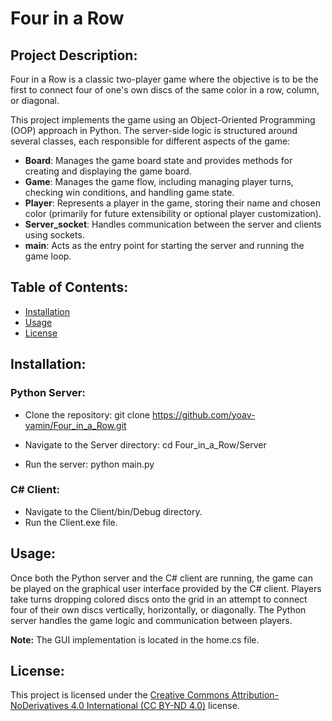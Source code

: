 # Four in a Row

## Project Description:
Four in a Row is a classic two-player game where the objective is to be the first to connect four of one's own discs of the same color in a row, column, or diagonal.

This project implements the game using an Object-Oriented Programming (OOP) approach in Python. The server-side logic is structured around several classes, each responsible for different aspects of the game:

- **Board**: Manages the game board state and provides methods for creating and displaying the game board.
- **Game**: Manages the game flow, including managing player turns, checking win conditions, and handling game state.
- **Player**: Represents a player in the game, storing their name and chosen color (primarily for future extensibility or optional player customization).
- **Server_socket**: Handles communication between the server and clients using sockets.
- **main**: Acts as the entry point for starting the server and running the game loop.

## Table of Contents:
- [Installation](#installation)
- [Usage](#usage)
- [License](#license)

## Installation:

### Python Server:
- Clone the repository:
 git clone https://github.com/yoav-yamin/Four_in_a_Row.git

- Navigate to the Server directory:
  cd Four_in_a_Row/Server
- Run the server:
  python main.py

### C# Client:
- Navigate to the Client/bin/Debug directory.
- Run the Client.exe file.

## Usage:
Once both the Python server and the C# client are running, the game can be played on the graphical user interface provided by the C# client. Players take turns dropping colored discs onto the grid in an attempt to connect four of their own discs vertically, horizontally, or diagonally. The Python server handles the game logic and communication between players.

**Note:** The GUI implementation is located in the home.cs file.

## License:
This project is licensed under the [Creative Commons Attribution-NoDerivatives 4.0 International (CC BY-ND 4.0)](https://creativecommons.org/licenses/by-nd/4.0/) license.


